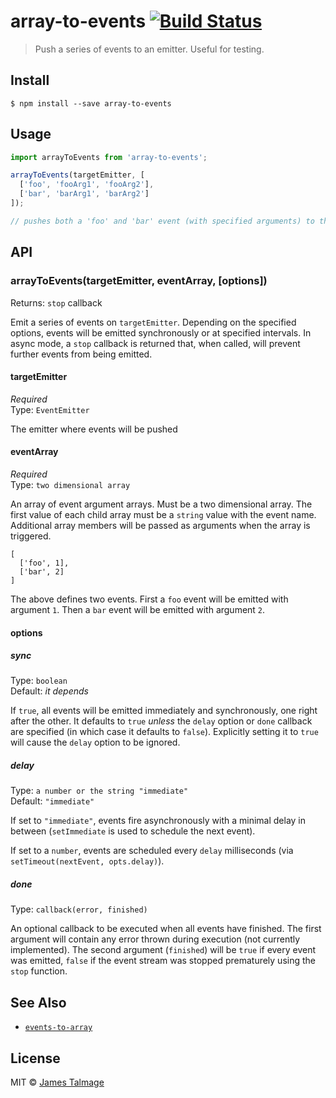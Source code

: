 # array-to-events [![Build Status](https://travis-ci.org/jamestalmage/array-to-events.svg?branch=master)](https://travis-ci.org/jamestalmage/array-to-events)

> Push a series of events to an emitter. Useful for testing.


## Install

```
$ npm install --save array-to-events
```


## Usage

```js
import arrayToEvents from 'array-to-events';

arrayToEvents(targetEmitter, [
  ['foo', 'fooArg1', 'fooArg2'],
  ['bar', 'barArg1', 'barArg2']
]);

// pushes both a 'foo' and 'bar' event (with specified arguments) to the emitter.
```


## API

### arrayToEvents(targetEmitter, eventArray,  [options])

Returns: `stop` callback

Emit a series of events on `targetEmitter`. Depending on the specified options, events will be emitted synchronously or at specified intervals. In async mode, a `stop` callback is returned that, when called, will prevent further events from being emitted.

#### targetEmitter

*Required*<br>
Type: `EventEmitter`

The emitter where events will be pushed

#### eventArray

*Required*<br>
Type: `two dimensional array`

An array of event argument arrays. Must be a two dimensional array. The first value of each child array must be a `string` value with the event name. Additional array members will be passed as arguments when the array is triggered.

```
[
  ['foo', 1],
  ['bar', 2]
]
```

The above defines two events. First a `foo` event will be emitted with argument `1`. Then a `bar` event will be emitted with argument `2`.


#### options

##### sync

Type: `boolean`<br>
Default: *it depends*

If `true`, all events will be emitted immediately and synchronously, one right after the other. It defaults to `true` *unless* the `delay` option or `done` callback are specified (in which case it defaults to `false`). Explicitly setting it to `true` will cause the `delay` option to be ignored.


##### delay

Type: `a number or the string "immediate"`<br>
Default: `"immediate"`

If set to `"immediate"`, events fire asynchronously with a minimal delay in between (`setImmediate` is used to schedule the next event).

If set to a `number`, events are scheduled every `delay` milliseconds (via `setTimeout(nextEvent, opts.delay)`).

##### done

Type: `callback(error, finished)`

An optional callback to be executed when all events have finished. The first argument will contain any error thrown during execution (not currently implemented). The second argument (`finished`) will be `true` if every event was emitted, `false` if the event stream was stopped prematurely using the `stop` function.

## See Also

- [`events-to-array`](https://www.npmjs.com/package/events-to-array)

## License

MIT © [James Talmage](http://github.com/jamestalmage)
